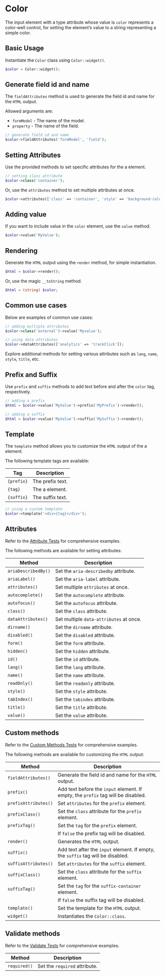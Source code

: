 # Color

The input element with a type attribute whose value is `color` represents a color-well control, for setting the 
element’s value to a string representing a simple color.

## Basic Usage

Instantiate the `Color` class using `Color::widget()`.

```php
$color = Color::widget();
```

## Generate field id and name

The `fieldAttributes` method is used to generate the field id and name for the `HTML` output.

Allowed arguments are:

- `formModel` - The name of the model.
- `property` - The name of the field.

```php
// generate field id and name
$color->fieldAttributes('formModel', 'field');
```

## Setting Attributes

Use the provided methods to set specific attributes for the a element.

```php
// setting class attribute
$color->class('container');
```

Or, use the `attributes` method to set multiple attributes at once.

```php
$color->attributes(['class' => 'container', 'style' => 'background-color: #eee;']);
```

## Adding value

If you want to include value in the `color` element, use the `value` method.

```php
$color->value('MyValue');
```

## Rendering

Generate the `HTML` output using the `render` method, for simple instantiation. 

```php
$html = $color->render();
```

Or, use the magic `__toString` method.

```php
$html = (string) $color;
```

## Common use cases

Below are examples of common use cases:

```php
// adding multiple attributes
$color->class('external')->value('Myvalue');

// using data attributes
$color->dataAttributes(['analytics' => 'trackClick']);
```

Explore additional methods for setting various attributes such as `lang`, `name`, `style`, `title`, etc.

## Prefix and Suffix

Use `prefix` and `suffix` methods to add text before and after the `color` tag, respectively.

```php
// adding a prefix
$html = $color->value('MyValue')->prefix('MyPrefix')->render();

// adding a suffix
$html = $color->value('MyValue')->suffix('MySuffix')->render();
```

## Template

The `template` method allows you to customize the `HTML` output of the a element.

The following template tags are available:

| Tag        | Description      |
| ---------- | ---------------- |
| `{prefix}` | The prefix text. |
| `{tag}`    | The a element.   |
| `{suffix}` | The suffix text. |

```php
// using a custom template
$color->template('<div>{tag}</div>');
```

## Attributes

Refer to the [Attribute Tests](https://github.com/php-forge/html/blob/main/tests/FormControl/Input/Color/AttributeTest.php)
for comprehensive examples.

The following methods are available for setting attributes:

| Method             | Description                                                                                     |
| ------------------ | ----------------------------------------------------------------------------------------------- |
| `ariaDescribedBy()`| Set the `aria-describedby` attribute.                                                           |
| `ariaLabel()`      | Set the `aria-label` attribute.                                                                 |
| `attributes()`     | Set multiple `attributes` at once.                                                              |
| `autocomplete()`   | Set the `autocomplete` attribute.                                                               |
| `autofocus()`      | Set the `autofocus` attribute.                                                                  |
| `class()`          | Set the `class` attribute.                                                                      |
| `dataAttributes()` | Set multiple `data-attributes` at once.                                                         |
| `dirname()`        | Set the `dirname` attribute.                                                                    |
| `disabled()`       | Set the `disabled` attribute.                                                                   |
| `form()`           | Set the `form` attribute.                                                                       |
| `hidden()`         | Set the `hidden` attribute.                                                                     |
| `id()`             | Set the `id` attribute.                                                                         |
| `lang()`           | Set the `lang` attribute.                                                                       |
| `name()`           | Set the `name` attribute.                                                                       |
| `readOnly()`       | Set the `readonly` attribute.                                                                   |
| `style()`          | Set the `style` attribute.                                                                      |
| `tabIndex()`       | Set the `tabindex` attribute.                                                                   |
| `title()`          | Set the `title` attribute.                                                                      |
| `value()`          | Set the `value` attribute.                                                                      |

## Custom methods

Refer to the [Custom Methods Tests](https://github.com/php-forge/html/blob/main/tests/FormControl/Input/Color/CustomMethodTest.php)
for comprehensive examples.

The following methods are available for customizing the `HTML` output:

| Method                       | Description                                                                           |
| ---------------------------- | ------------------------------------------------------------------------------------- |
| `fieldAttributes()`          | Generate the field id and name for the `HTML` output.                                 |
| `prefix()`                   | Add text before the `input` element. If empty, the `prefix` tag will be disabled.     |
| `prefixAttributes()`         | Set `attributes` for the `prefix` element.                                            |
| `prefixClass()`              | Set the `class` attribute for the `prefix` element.                                   |
| `prefixTag()`                | Set the `tag` for the `prefix` element.                                               |
|                              | If `false` the prefix tag will be disabled.                                           |
| `render()`                   | Generates the `HTML` output.                                                          |
| `suffix()`                   | Add text after the `input` element. If empty, the `suffix` tag will be disabled.      |
| `suffixAttributes()`         | Set `attributes` for the `suffix` element.                                            |
| `suffixClass()`              | Set the `class` attribute for the `suffix` element.                                   |
| `suffixTag()`                | Set the `tag` for the `suffix-container` element.                                     |
|                              | If `false` the suffix tag will be disabled.                                           |
| `template()`                 | Set the template for the `HTML` output.                                               |
| `widget()`                   | Instantiates the `Color::class`.                                                      |

## Validate methods

Refer to the [Validate Tests](https://github.com/php-forge/html/blob/main/tests/FormControl/Input/Color/ValidateTest.php)
for comprehensive examples.

| Method      | Description                                                                                            |
| ------------| ------------------------------------------------------------------------------------------------------ |
| `required()`| Set the `required` attribute.                                                                          |
